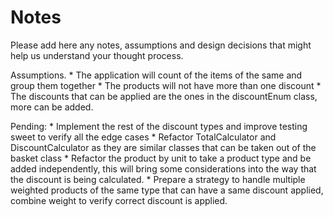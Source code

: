 # Notes

Please add here any notes, assumptions and design decisions that might help us understand your thought process.

Assumptions.
    * The application will count of the items of the same and group them together
    * The products will not have more than one discount
    * The discounts that can be applied are the ones in the discountEnum class, more can be added.

Pending:
    * Implement the rest of the discount types and improve testing sweet to verify all the edge cases
    * Refactor TotalCalculator and DiscountCalculator as they are similar classes that can be taken out of the basket class
    * Refactor the product by unit to take a product type and be added independently, this will bring some considerations into the way that the discount is being calculated.
    * Prepare a strategy to handle multiple weighted products of the same type that can have a same discount applied, combine weight to verify correct discount is applied.

